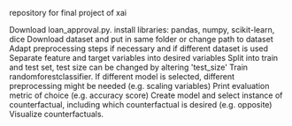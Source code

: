 repository for final project of xai

Download loan_approval.py. install libraries: pandas, numpy, scikit-learn, dice
Download dataset and put in same folder or change path to dataset
Adapt preprocessing steps if necessary and if different dataset is used
Separate feature and target variables into desired variables
Split into train and test set, test size can be changed by altering 'test_size'
Train randomforestclassifier. If different model is selected, different preprocessing might be needed (e.g. scaling variables)
Print evaluation metric of choice (e.g. accuracy score)
Create model and select instance of counterfactual, including which counterfactual is desired (e.g. opposite)
Visualize counterfactuals.
